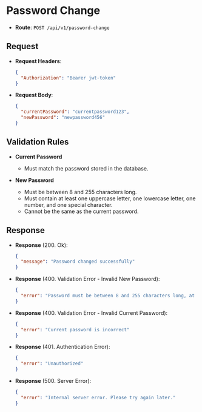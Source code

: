 # Password Change

- **Route**: `POST /api/v1/password-change`

## Request

- **Request Headers**:

  ```json
  {
    "Authorization": "Bearer jwt-token"
  }
  ```

- **Request Body**:

  ```json
  {
    "currentPassword": "currentpassword123",
    "newPassword": "newpassword456"
  }
  ```

## Validation Rules

- **Current Password**

  - Must match the password stored in the database.

- **New Password**

  - Must be between 8 and 255 characters long.
  - Must contain at least one uppercase letter, one lowercase letter, one number, and one special character.
  - Cannot be the same as the current password.

## Response

- **Response** (200. Ok):

  ```json
  {
    "message": "Password changed successfully"
  }
  ```

- **Response** (400. Validation Error - Invalid New Password):

  ```json
  {
    "error": "Password must be between 8 and 255 characters long, at least 1 uppercase letter, 1 lowercase letter, 1 number and 1 special character"
  }
  ```

- **Response** (400. Validation Error - Invalid Current Password):

  ```json
  {
    "error": "Current password is incorrect"
  }
  ```

- **Response** (401. Authentication Error):

  ```json
  {
    "error": "Unauthorized"
  }
  ```

- **Response** (500. Server Error):

  ```json
  {
    "error": "Internal server error. Please try again later."
  }
  ```
